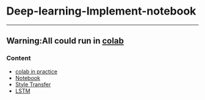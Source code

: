 # Deep-learning-Implement-notebook
___
## Warning:All could run in [colab](https://colab.research.google.com/)

### Content
- [colab in practice](https://github.com/chajnoven/colab-in-practice)
- [Notebook](https://github.com/chajnoven/Deep-learning-Implement-notebook/tree/master/Notebook/NLP)
- [Style Transfer](https://github.com/chajnoven/Deep-learning-Implement-notebook/tree/master/Style%20Transfer)
- [LSTM](https://github.com/chajnoven/Deep-learning-Implement-notebook/tree/master/Notebook/NLP/LSTM)
